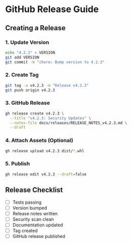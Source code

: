 # GitHub Release Guide

## Creating a Release

### 1. Update Version
```bash
echo "4.2.3" > VERSION
git add VERSION
git commit -m "chore: Bump version to 4.2.3"
```

### 2. Create Tag
```bash
git tag -a v4.2.3 -m "Release v4.2.3"
git push origin v4.2.3
```

### 3. GitHub Release
```bash
gh release create v4.2.3 \
  --title "v4.2.3: Security Updates" \
  --notes-file docs/releases/RELEASE_NOTES_v4.2.3.md \
  --draft
```

### 4. Attach Assets (Optional)
```bash
gh release upload v4.2.3 dist/*.whl
```

### 5. Publish
```bash
gh release edit v4.2.3 --draft=false
```

## Release Checklist
- [ ] Tests passing
- [ ] Version bumped
- [ ] Release notes written
- [ ] Security scan clean
- [ ] Documentation updated
- [ ] Tag created
- [ ] GitHub release published